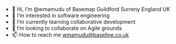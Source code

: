 - 👋 Hi, I’m @wmamudu of Basemap Guildford Surreny England UK
- 👀 I’m interested in software engineering
- 🌱 I’m currently learning collaborative development
- 💞️ I’m looking to collaborate on Agile grounds
- 📫 How to reach me wmamudu@baseline.co.uk

<!---
wmamudubasemap/wmamudubasemap is a ✨ special ✨ repository because its `README.md` (this file) appears on your GitHub profile.
You can click the Preview link to take a look at your changes.
--->
